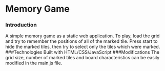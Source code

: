 # Memory Game
### Introduction
A simple memory game as a static web application. To play, load the grid and try to remember the positions of all of the marked tile. Press start to hide the marked tiles, then try to select only the tiles which were marked.
###Technologies
Built with HTML/CSS/JavaScript
###Modifications
The grid size, number of marked tiles and board characteristics can be easily modified in the main.js file.
